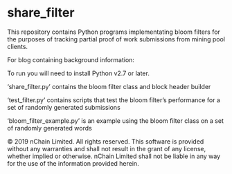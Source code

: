 # share_filter

This repository contains Python programs implementating bloom filters for the purposes of tracking partial 
proof of work submissions from mining pool clients. 

For blog containing background information: <insert URL here>

To run you will need to install Python v2.7 or later.

‘share_filter.py’ contains the bloom filter class and block header builder 

‘test_filter.py’ contains scripts that test the bloom filter’s performance for a set of randomly generated submissions

‘bloom_filter_example.py’ is an example using the bloom filter class on a set of randomly generated words 

© 2019 nChain Limited. All rights reserved. This software is provided without any warranties and shall not result in the grant of any license, whether implied or otherwise. nChain Limited shall not be liable in any way for the use of the information provided herein.
